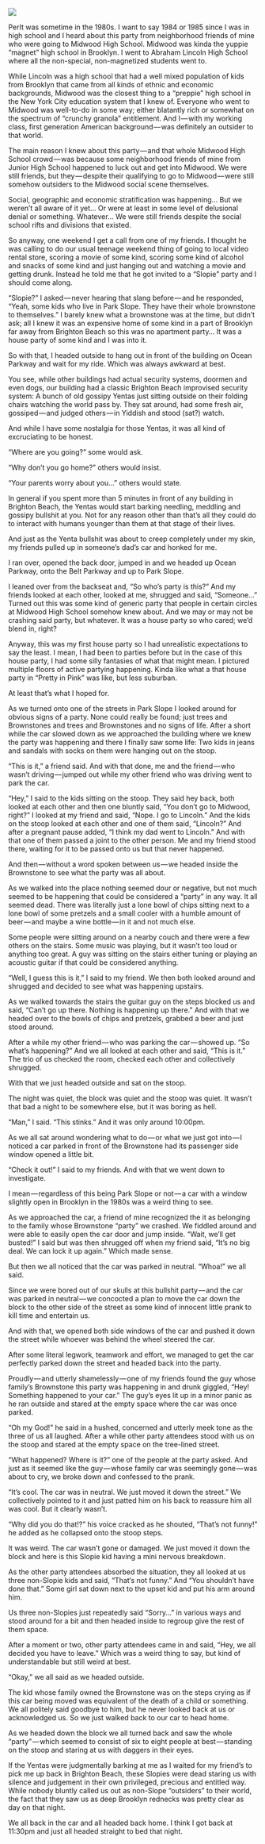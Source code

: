 <!-----
title: Going to a Slopie Party in the 1980s
description: About The Time I Went with Friends to a Party in Park Slope in the 1980s
date: '2019-06-17T02:52:44.303Z'
slug: 527739b215e9
----->

![](img/1__7EibvHrCj7uyP0UMLrYn4Q.jpeg)

PerIt was sometime in the 1980s. I want to say 1984 or 1985 since I was in high school and I heard about this party from neighborhood friends of mine who were going to Midwood High School. Midwood was kinda the yuppie “magnet” high school in Brooklyn. I went to Abraham Lincoln High School where all the non-special, non-magnetized students went to.

While Lincoln was a high school that had a well mixed population of kids from Brooklyn that came from all kinds of ethnic and economic backgrounds, Midwood was the closest thing to a “preppie” high school in the New York City education system that I knew of. Everyone who went to Midwood was well-to-do in some way; either blatantly rich or somewhat on the spectrum of “crunchy granola” entitlement. And I — with my working class, first generation American background — was definitely an outsider to that world.

The main reason I knew about this party — and that whole Midwood High School crowd — was because some neighborhood friends of mine from Junior High School happened to luck out and get into Midwood. We were still friends, but they — despite their qualifying to go to Midwood — were still somehow outsiders to the Midwood social scene themselves.

Social, geographic and economic stratification was happening… But we weren’t all aware of it yet… Or were at least in some level of delusional denial or something. Whatever… We were still friends despite the social school rifts and divisions that existed.

So anyway, one weekend I get a call from one of my friends. I thought he was calling to do our usual teenage weekend thing of going to local video rental store, scoring a movie of some kind, scoring some kind of alcohol and snacks of some kind and just hanging out and watching a movie and getting drunk. Instead he told me that he got invited to a “Slopie” party and I should come along.

“Slopie?” I asked — never hearing that slang before — and he responded, “Yeah, some kids who live in Park Slope. They have their whole brownstone to themselves.” I barely knew what a brownstone was at the time, but didn’t ask; all I knew it was an expensive home of some kind in a part of Brooklyn far away from Brighton Beach so this was no apartment party… It was a house party of some kind and I was into it.

So with that, I headed outside to hang out in front of the building on Ocean Parkway and wait for my ride. Which was always awkward at best.

You see, while other buildings had actual security systems, doormen and even dogs, our building had a classic Brighton Beach improvised security system: A bunch of old gossipy Yentas just sitting outside on their folding chairs watching the world pass by. They sat around, had some fresh air, gossiped — and judged others — in Yiddish and stood (sat?) watch.

And while I have some nostalgia for those Yentas, it was all kind of excruciating to be honest.

“Where are you going?” some would ask.

“Why don’t you go home?” others would insist.

“Your parents worry about you…” others would state.

In general if you spent more than 5 minutes in front of any building in Brighton Beach, the Yentas would start barking needling, meddling and gossipy bullshit at you. Not for any reason other than that’s all they could do to interact with humans younger than them at that stage of their lives.

And just as the Yenta bullshit was about to creep completely under my skin, my friends pulled up in someone’s dad’s car and honked for me.

I ran over, opened the back door, jumped in and we headed up Ocean Parkway, onto the Belt Parkway and up to Park Slope.

I leaned over from the backseat and, “So who’s party is this?” And my friends looked at each other, looked at me, shrugged and said, “Someone…” Turned out this was some kind of generic party that people in certain circles at Midwood High School somehow knew about. And we may or may not be crashing said party, but whatever. It was a house party so who cared; we’d blend in, right?

Anyway, this was my first house party so I had unrealistic expectations to say the least. I mean, I had been to parties before but in the case of this house party, I had some silly fantasies of what that might mean. I pictured multiple floors of active partying happening. Kinda like what a that house party in “Pretty in Pink” was like, but less suburban.

At least that’s what I hoped for.

As we turned onto one of the streets in Park Slope I looked around for obvious signs of a party. None could really be found; just trees and Brownstones and trees and Brownstones and no signs of life. After a short while the car slowed down as we approached the building where we knew the party was happening and there I finally saw some life: Two kids in jeans and sandals with socks on them were hanging out on the stoop.

“This is it,” a friend said. And with that done, me and the friend — who wasn’t driving — jumped out while my other friend who was driving went to park the car.

“Hey,” I said to the kids sitting on the stoop. They said hey back, both looked at each other and then one bluntly said, “You don’t go to Midwood, right?” I looked at my friend and said, “Nope. I go to Lincoln.” And the kids on the stoop looked at each other and one of them said, “Lincoln?” And after a pregnant pause added, “I think my dad went to Lincoln.” And with that one of them passed a joint to the other person. Me and my friend stood there, waiting for it to be passed onto us but that never happened.

And then — without a word spoken between us — we headed inside the Brownstone to see what the party was all about.

As we walked into the place nothing seemed dour or negative, but not much seemed to be happening that could be considered a “party” in any way. It all seemed dead. There was literally just a lone bowl of chips sitting next to a lone bowl of some pretzels and a small cooler with a humble amount of beer — and maybe a wine bottle — in it and not much else.

Some people were sitting around on a nearby couch and there were a few others on the stairs. Some music was playing, but it wasn’t too loud or anything too great. A guy was sitting on the stairs either tuning or playing an acoustic guitar if that could be considered anything.

“Well, I guess this is it,” I said to my friend. We then both looked around and shrugged and decided to see what was happening upstairs.

As we walked towards the stairs the guitar guy on the steps blocked us and said, “Can’t go up there. Nothing is happening up there.” And with that we headed over to the bowls of chips and pretzels, grabbed a beer and just stood around.

After a while my other friend — who was parking the car — showed up. “So what’s happening?” And we all looked at each other and said, “This is it.” The trio of us checked the room, checked each other and collectively shrugged.

With that we just headed outside and sat on the stoop.

The night was quiet, the block was quiet and the stoop was quiet. It wasn’t that bad a night to be somewhere else, but it was boring as hell.

“Man,” I said. “This stinks.” And it was only around 10:00pm.

As we all sat around wondering what to do — or what we just got into — I noticed a car parked in front of the Brownstone had its passenger side window opened a little bit.

“Check it out!” I said to my friends. And with that we went down to investigate.

I mean — regardless of this being Park Slope or not — a car with a window slightly open in Brooklyn in the 1980s was a weird thing to see.

As we approached the car, a friend of mine recognized the it as belonging to the family whose Brownstone “party” we crashed. We fiddled around and were able to easily open the car door and jump inside. “Wait, we’ll get busted!” I said but was then shrugged off when my friend said, “It’s no big deal. We can lock it up again.” Which made sense.

But then we all noticed that the car was parked in neutral. “Whoa!” we all said.

Since we were bored out of our skulls at this bullshit party — and the car was parked in neutral — we concocted a plan to move the car down the block to the other side of the street as some kind of innocent little prank to kill time and entertain us.

And with that, we opened both side windows of the car and pushed it down the street while whoever was behind the wheel steered the car.

After some literal legwork, teamwork and effort, we managed to get the car perfectly parked down the street and headed back into the party.

Proudly — and utterly shamelessly — one of my friends found the guy whose family’s Brownstone this party was happening in and drunk giggled, “Hey! Something happened to your car.” The guy’s eyes lit up in a minor panic as he ran outside and stared at the empty space where the car was once parked.

“Oh my God!” he said in a hushed, concerned and utterly meek tone as the three of us all laughed. After a while other party attendees stood with us on the stoop and stared at the empty space on the tree-lined street.

“What happened? Where is it?” one of the people at the party asked. And just as it seemed like the guy — whose family car was seemingly gone — was about to cry, we broke down and confessed to the prank.

“It’s cool. The car was in neutral. We just moved it down the street.” We collectively pointed to it and just patted him on his back to reassure him all was cool. But it clearly wasn’t.

“Why did you do that!?” his voice cracked as he shouted, “That’s not funny!” he added as he collapsed onto the stoop steps.

It was weird. The car wasn’t gone or damaged. We just moved it down the block and here is this Slopie kid having a mini nervous breakdown.

As the other party attendees absorbed the situation, they all looked at us three non-Slopie kids and said, “That‘s not funny.” And “You shouldn’t have done that.” Some girl sat down next to the upset kid and put his arm around him.

Us three non-Slopies just repeatedly said “Sorry…” in various ways and stood around for a bit and then headed inside to regroup give the rest of them space.

After a moment or two, other party attendees came in and said, “Hey, we all decided you have to leave.” Which was a weird thing to say, but kind of understandable but still weird at best.

“Okay,” we all said as we headed outside.

The kid whose family owned the Brownstone was on the steps crying as if this car being moved was equivalent of the death of a child or something. We all politely said goodbye to him, but he never looked back at us or acknowledged us. So we just walked back to our car to head home.

As we headed down the block we all turned back and saw the whole “party” — which seemed to consist of six to eight people at best — standing on the stoop and staring at us with daggers in their eyes.

If the Yentas were judgmentally barking at me as I waited for my friend’s to pick me up back in Brighton Beach, these Slopies were dead staring us with silence and judgement in their own privileged, precious and entitled way. While nobody bluntly called us out as non-Slope “outsiders” to their world, the fact that they saw us as deep Brooklyn rednecks was pretty clear as day on that night.

We all back in the car and all headed back home. I think I got back at 11:30pm and just all headed straight to bed that night.
